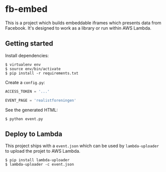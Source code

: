 # fb-embed

This is a project which builds embeddable iframes which presents data
from Facebook. It's designed to work as a library or run within AWS
Lambda.

## Getting started

Install dependencies:

```
$ virtualenv env
$ source env/bin/activate
$ pip install -r requirements.txt
```

Create a `config.py`:

```python
ACCESS_TOKEN = '...'

EVENT_PAGE = 'realistforeningen'
```

See the generated HTML:

```
$ python event.py
```

## Deploy to Lambda

This project ships with a `event.json` which can be used by
`lambda-uploader` to upload the projet to AWS Lambda.

```
$ pip install lambda-uploader
$ lambda-uploader -c event.json
```



